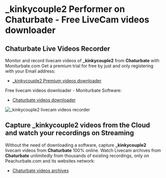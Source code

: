 # _kinkycouple2 Performer on Chaturbate - Free LiveCam videos downloader

## Chaturbate Live Videos Recorder

Monitor and record livecam videos of **_kinkycouple2** from **Chaturbate** with Moniturbate.com
Get a premium trial for free by just and only registering with your Email address:
* [_kinkycouple2 Premium videos downloader](https://moniturbate.com/request-demo-licence-key.html)

Free livecam videos downloader - Moniturbate Software:
* [Chaturbate videos downloader](https://moniturbate.com/moniturbate-download-software.html)

![_kinkycouple2 livecam videos recorder](https://peachurnet.com/templates/moniturbate-software.png)


## Capture _kinkycouple2 videos from the Cloud and watch your recordings on Streaming

Without the need of downloading a software, capture **_kinkycouple2** livecam videos from **Chaturbate** 100% online.
Watch Livecam archives from **Chaturbate** unlimitedly from thousands of existing recordings, only on Peachurbate.com and its websites network:
* [Chaturbate videos archives](https://peachurnet.com/)